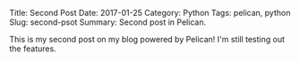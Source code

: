 Title: Second Post
Date: 2017-01-25
Category: Python
Tags: pelican, python
Slug: second-psot
Summary: Second post in Pelican.

This is my second post on my blog powered by Pelican!  I'm still testing out
the features.
